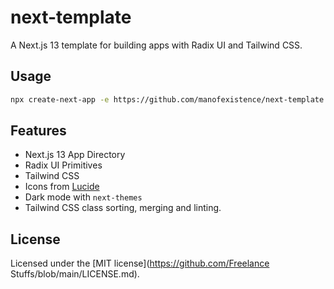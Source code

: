 # next-template

A Next.js 13 template for building apps with Radix UI and Tailwind CSS.

## Usage

```bash
npx create-next-app -e https://github.com/manofexistence/next-template
```

## Features

- Next.js 13 App Directory
- Radix UI Primitives
- Tailwind CSS
- Icons from [Lucide](https://lucide.dev)
- Dark mode with `next-themes`
- Tailwind CSS class sorting, merging and linting.

## License

Licensed under the [MIT license](https://github.com/Freelance Stuffs/blob/main/LICENSE.md).
